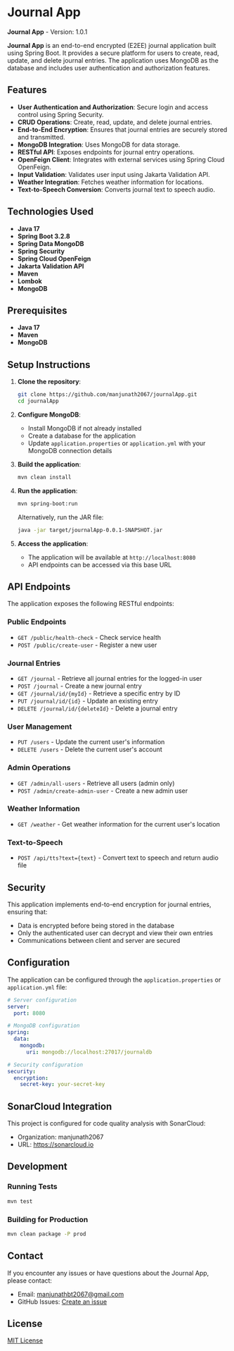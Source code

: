 # Journal App

**Journal App** - Version: 1.0.1

**Journal App** is an end-to-end encrypted (E2EE) journal application built using Spring Boot. It provides a secure platform for users to create, read, update, and delete journal entries. The application uses MongoDB as the database and includes user authentication and authorization features.

## Features

- **User Authentication and Authorization**: Secure login and access control using Spring Security.
- **CRUD Operations**: Create, read, update, and delete journal entries.
- **End-to-End Encryption**: Ensures that journal entries are securely stored and transmitted.
- **MongoDB Integration**: Uses MongoDB for data storage.
- **RESTful API**: Exposes endpoints for journal entry operations.
- **OpenFeign Client**: Integrates with external services using Spring Cloud OpenFeign.
- **Input Validation**: Validates user input using Jakarta Validation API.
- **Weather Integration**: Fetches weather information for locations.
- **Text-to-Speech Conversion**: Converts journal text to speech audio.

## Technologies Used

- **Java 17**
- **Spring Boot 3.2.8**
- **Spring Data MongoDB**
- **Spring Security**
- **Spring Cloud OpenFeign**
- **Jakarta Validation API**
- **Maven**
- **Lombok**
- **MongoDB**

## Prerequisites

- **Java 17**
- **Maven**
- **MongoDB**

## Setup Instructions

1. **Clone the repository**:
   ```sh
   git clone https://github.com/manjunath2067/journalApp.git
   cd journalApp
   ```

2. **Configure MongoDB**:
    - Install MongoDB if not already installed
    - Create a database for the application
    - Update `application.properties` or `application.yml` with your MongoDB connection details

3. **Build the application**:
   ```sh
   mvn clean install
   ```

4. **Run the application**:
   ```sh
   mvn spring-boot:run
   ```

   Alternatively, run the JAR file:
   ```sh
   java -jar target/journalApp-0.0.1-SNAPSHOT.jar
   ```

5. **Access the application**:
    - The application will be available at `http://localhost:8080`
    - API endpoints can be accessed via this base URL

## API Endpoints

The application exposes the following RESTful endpoints:

### Public Endpoints

- `GET /public/health-check` - Check service health
- `POST /public/create-user` - Register a new user

### Journal Entries

- `GET /journal` - Retrieve all journal entries for the logged-in user
- `POST /journal` - Create a new journal entry
- `GET /journal/id/{myId}` - Retrieve a specific entry by ID
- `PUT /journal/id/{id}` - Update an existing entry
- `DELETE /journal/id/{deleteId}` - Delete a journal entry

### User Management

- `PUT /users` - Update the current user's information
- `DELETE /users` - Delete the current user's account

### Admin Operations

- `GET /admin/all-users` - Retrieve all users (admin only)
- `POST /admin/create-admin-user` - Create a new admin user

### Weather Information

- `GET /weather` - Get weather information for the current user's location

### Text-to-Speech

- `POST /api/tts?text={text}` - Convert text to speech and return audio file

## Security

This application implements end-to-end encryption for journal entries, ensuring that:
- Data is encrypted before being stored in the database
- Only the authenticated user can decrypt and view their own entries
- Communications between client and server are secured

## Configuration

The application can be configured through the `application.properties` or `application.yml` file:

```yaml
# Server configuration
server:
  port: 8080

# MongoDB configuration
spring:
  data:
    mongodb:
      uri: mongodb://localhost:27017/journaldb

# Security configuration
security:
  encryption:
    secret-key: your-secret-key
```

## SonarCloud Integration

This project is configured for code quality analysis with SonarCloud:
- Organization: manjunath2067
- URL: https://sonarcloud.io

## Development

### Running Tests

```sh
mvn test
```

### Building for Production

```sh
mvn clean package -P prod
```

## Contact

If you encounter any issues or have questions about the Journal App, please contact:
- Email: manjunathbt2067@gmail.com
- GitHub Issues: [Create an issue](https://github.com/manjunath2067/journalApp/issues)

## License

[MIT License](LICENSE)